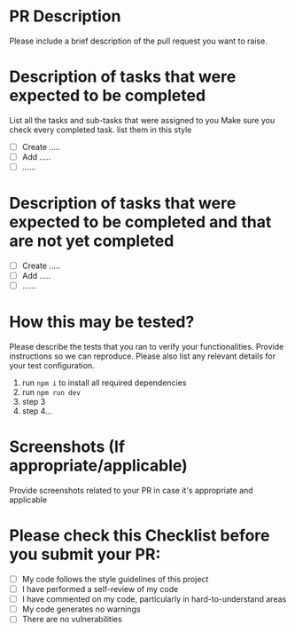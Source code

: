 # PR Description
Please include a brief description of the pull request you want to raise.
# Description of tasks that were expected to be completed
List all the tasks and sub-tasks that were assigned to you Make sure you check every completed task. list them in this style
- [ ] Create .....
- [ ] Add .....
- [ ] ......
# Description of tasks that were expected to be completed and that are not yet completed
- [ ] Create .....
- [ ] Add .....
- [ ] ......
# How this may be tested?
Please describe the tests that you ran to verify your functionalities. Provide instructions so we can reproduce. Please also list any relevant details for your test configuration.
1. run `npm i` to install all required dependencies
2. run `npm run dev`
3. step 3
4. step 4...
# Screenshots (If appropriate/applicable)
Provide screenshots related to your PR in case it's appropriate and applicable
# Please check this Checklist before you submit your PR:
- [ ] My code follows the style guidelines of this project
- [ ] I have performed a self-review of my code
- [ ] I have commented on my code, particularly in hard-to-understand areas
- [ ] My code generates no warnings
- [ ] There are no vulnerabilities